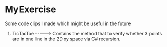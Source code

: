 # MyExercise
Some code clips I made which might be useful in the future
1. TicTacToe -----> Contains the method that to verify whether 3 points are in one line in the 2D xy space via C# recursion.
